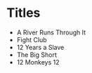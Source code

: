 # Titles

- A River Runs Through It
- Fight Club
- 12 Years a Slave
- The Big Short
- 12 Monkeys
12
